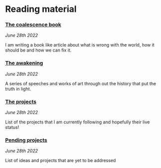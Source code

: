 # Reading material

### [The coalescence book](/coalescence)
*June 28th 2022*

I am writing a book like article about what is wrong with the world, how it should be and how we can fix it.

### [The awakening](/awakening)
*June 28th 2022*

A series of speeches and works of art through out the history that put the truth in light.

### [The projects](/projects)
*June 28th 2022*

List of the projects that I am currently following and hopefully their live status!

### [Pending projects](/pending)
*June 28th 2022*

List of ideas and projects that are yet to be addressed